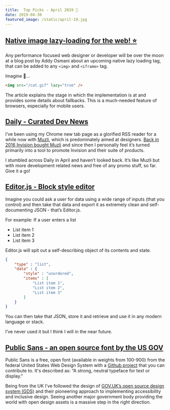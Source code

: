 ```yaml
---
title:  Top Picks - April 2019 🚀
date: 2019-04-30
featured_image: /static/april-19.jpg
---
```


## [Native image lazy-loading for the web! ⭐](https://addyosmani.com/blog/lazy-loading/)

Any performance focused web designer or developer will be over the moon at a blog post by Addy Osmani about an upcoming native lazy loading tag, that can be added to any `<img>` and `<iframe>` tag. 

Imagine 🚀… 

```html
<img src="/cat.gif" lazy="true" />
```

The article explains the stage in which the implementation is at and provides some details about fallbacks. This is a much-needed feature of browsers, especially for mobile users.  

## [Daily - Curated Dev News](https://www.dailynow.co/)

I’ve been using my Chrome new tab page as a glorified RSS reader for a while now with [Muzli](https://muz.li/), which is predominately aimed at designers. [Back in 2016 Invision bought Muzli](https://www.invisionapp.com/inside-design/invision-muzli/) and since then I personally feel it’s turned primarily into a tool to promote Invision and their suite of products. 

I stumbled across Daily in April and haven’t looked back. It’s like Muzli but with more development related news and free of any promo stuff, so far. Give it a go! 

## [Editor.js - Block style editor](https://editorjs.io/)

Imagine you could ask a user for data using a wide range of inputs (that you control) and then take that data and export it as extremely clean and self-documenting JSON - that’s Editor.js. 

For example: If a user enters a list

- List item 1 
- List item 2 
- List item 3
  
Editor.js will spit out a self-describing object of its contents and state.

```json
{
    "type" : "list",
    "data" : {
        "style" : "unordered",
        "items" : [
            "List item 1",
            "List item 2",
            "List item 3"
        ]
    }
}
```

You can then take that JSON, store it and retrieve and use it in any modern language or stack.

I’ve never used it but I think I will in the near future.


## [Public Sans - an open source font by the US GOV](https://github.com/uswds/sans-serif)

Public Sans is a free, open font (available in weights from 100-900) from the federal United States Web Design System with a [Github project](https://github.com/uswds/sans-serif) that you can contribute to. It's described as: “A strong, neutral typeface for text or display."

Being from the UK I’ve followed the design of [GOV.UK’s open source design system (GDS)](https://design-system.service.gov.uk/) and their pioneering approach to implementing accessibility and inclusive design. Seeing another major government body providing the world with open design assets is a massive step in the right direction. 
